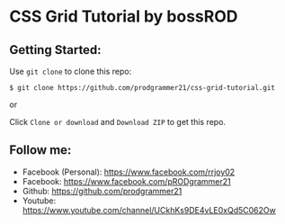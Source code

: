 # CSS Grid Tutorial by bossROD

## Getting Started:

Use `git clone` to clone this repo:
```console
$ git clone https://github.com/prodgrammer21/css-grid-tutorial.git
```
or

Click `Clone or download` and `Download ZIP` to get this repo.


## Follow me:
- Facebook (Personal): https://www.facebook.com/rrjoy02
- Facebook: https://www.facebook.com/pRODgrammer21
- Github: https://github.com/prodgrammer21
- Youtube: https://www.youtube.com/channel/UCkhKs9DE4vLE0xQd5C062Ow
